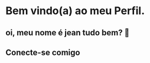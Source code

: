 <div>
<h1>Bem vindo(a) ao meu Perfil.</h1>
    <h2>oi, meu nome é jean tudo bem?  👋 </h2>
    <p> 

   
</div>
<div>
    <h2>Conecte-se comigo</h2>
   
</div>

 
